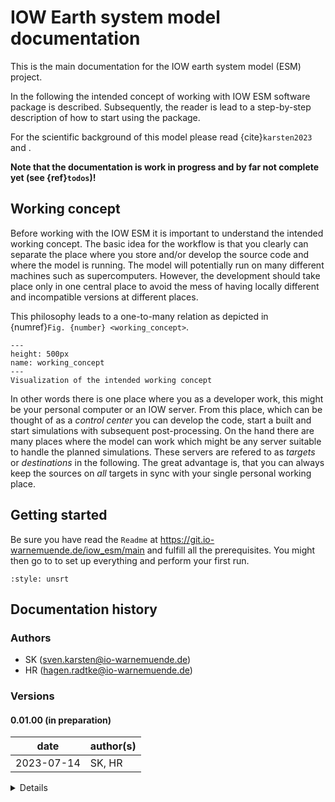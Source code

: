 # IOW Earth system model documentation

This is the main documentation for the IOW earth system model (ESM) project. 

In the following the intended concept of  working with IOW ESM software package is described.
Subsequently, the reader is lead to a step-by-step description of how to start using the package.

For the scientific background of this model please read {cite}`karsten2023` and [](background:coupling-concept).

**Note that the documentation is work in progress and by far not complete yet (see {ref}`todos`)!**


## Working concept

Before working with the IOW ESM it is important to understand the intended working concept.
The basic idea for the workflow is that you clearly can separate the place where you store and/or develop the source code and where the model is running.
The model will potentially run on many different machines such as supercomputers.
However, the development should take place only in one central place to avoid the mess of having locally different and incompatible versions at different places.

This philosophy leads to a one-to-many relation as depicted in {numref}`Fig. {number} <working_concept>`.

```{figure} ./figures/working_concept.png
---
height: 500px
name: working_concept
---
Visualization of the intended working concept
```

In other words there is one place where you as a developer work, this might be your personal computer or an IOW server.
From this place, which can be thought of as a _control center_ you can develop the code, start a built and start simulations with subsequent post-processing.
On the hand there are many places where the model can work which might be any server suitable to handle the planned simulations.
These servers are refered to as _targets_ or _destinations_ in the following.
The great advantage is, that you can always keep the sources on _all_ targets in sync with your single personal working place.


## Getting started

Be sure you have read the `Readme` at https://git.io-warnemuende.de/iow_esm/main and fulfill all the prerequisites.
You might then go to [](getting_started:first_use) to set up everything and perform your first run.


```{bibliography}
:style: unsrt
```

## Documentation history 

### Authors

* SK      (sven.karsten@io-warnemuende.de)
* HR      (hagen.radtke@io-warnemuende.de)


### Versions

#### 0.01.00 (in preparation)

| date        | author(s)   | 
|---          |---          |
| 2023-07-14  | SK, HR          |

<details>

##### changes
* initial version of jupyter-book documentation
* not complete yet

##### compatibility
* to iow_esm/main version [1.04.00](https://git.io-warnemuende.de/iow_esm/main/src/branch/1.04.00)
  
</details>